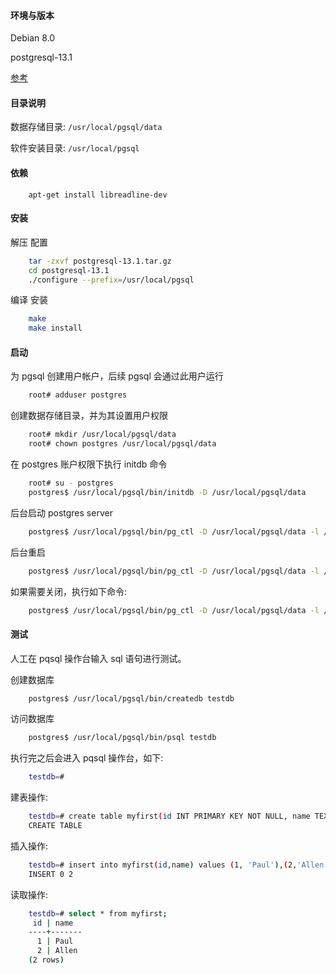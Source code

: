 
#### 环境与版本

Debian 8.0

postgresql-13.1

[参考](INSTALL)


#### 目录说明

数据存储目录: `/usr/local/pgsql/data`

软件安装目录: `/usr/local/pgsql`


#### 依赖
```
	apt-get install libreadline-dev
```


#### 安装

解压 配置
```sh
    tar -zxvf postgresql-13.1.tar.gz
    cd postgresql-13.1
    ./configure --prefix=/usr/local/pgsql
```

编译 安装
```sh
    make
    make install
```


#### 启动

为 pgsql 创建用户帐户，后续 pgsql 会通过此用户运行
```sh
    root# adduser postgres
```

创建数据存储目录，并为其设置用户权限
```sh
    root# mkdir /usr/local/pgsql/data
    root# chown postgres /usr/local/pgsql/data
```

在 postgres 账户权限下执行 initdb 命令
```sh
    root# su - postgres
    postgres$ /usr/local/pgsql/bin/initdb -D /usr/local/pgsql/data
```

后台启动 postgres server
```sh
    postgres$ /usr/local/pgsql/bin/pg_ctl -D /usr/local/pgsql/data -l /usr/local/pgsql/data/logfile start
```

后台重启
```sh
    postgres$ /usr/local/pgsql/bin/pg_ctl -D /usr/local/pgsql/data -l /usr/local/pgsql/data/logfile restart
```

如果需要关闭，执行如下命令:
```sh
    postgres$ /usr/local/pgsql/bin/pg_ctl -D /usr/local/pgsql/data -l /usr/local/pgsql/data/logfile stop
```


#### 测试

人工在 pqsql 操作台输入 sql 语句进行测试。

创建数据库
```sh
    postgres$ /usr/local/pgsql/bin/createdb testdb
```

访问数据库
```sh
    postgres$ /usr/local/pgsql/bin/psql testdb
```
执行完之后会进入 pqsql 操作台，如下:
```sh
    testdb=# 
```

建表操作:
```sh
    testdb=# create table myfirst(id INT PRIMARY KEY NOT NULL, name TEXT NOT NULL);
    CREATE TABLE
```

插入操作:
```sh   
    testdb=# insert into myfirst(id,name) values (1, 'Paul'),(2,'Allen');
    INSERT 0 2
```

读取操作:
```sh   
    testdb=# select * from myfirst;
     id | name  
    ----+-------
      1 | Paul
      2 | Allen
    (2 rows)
```

